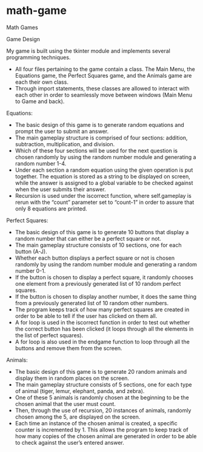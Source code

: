 # math-game
Math Games

Game Design

My game is built using the tkinter module and implements several programming techniques.

* All four files pertaining to the game contain a class. The Main Menu, the Equations game, the Perfect Squares game, and the Animals game are each their own class.
* Through import statements, these classes are allowed to interact with each other in order to seamlessly move between windows (Main Menu to Game and back).

Equations:
- The basic design of this game is to generate random equations and prompt the user to submit an answer.
- The main gameplay structure is comprised of four sections: addition, subtraction, multiplication, and division.
- Which of these four sections will be used for the next question is chosen randomly by using the random number module and generating a random number 1-4.
- Under each section a random equation using the given operation is put together. The equation is stored as a string to be displayed on screen, while the answer is assigned to a global variable to be checked against when the user submits their answer.
- Recursion is used under the iscorrect function, where self.gameplay is rerun with the “count” parameter set to “count-1” in order to assure that only 8 equations are printed.

Perfect Squares:
- The basic design of this game is to generate 10 buttons that display a random number that can either be a perfect square or not.
- The main gameplay structure consists of 10 sections, one for each button (A-J).
- Whether each button displays a perfect square or not is chosen randomly by using the random number module and generating a random number 0-1.
- If the button is chosen to display a perfect square, it randomly chooses one element from a previously generated list of 10 random perfect squares.
- If the button is chosen to display another number, it does the same thing from a previously generated list of 10 random other numbers.
- The program keeps track of how many perfect squares are created in order to be able to tell if the user has clicked on them all.
- A for loop is used in the iscorrect function in order to test out whether the correct button has been clicked (it loops through all the elements in the list of perfect squares).
- A for loop is also used in the endgame function to loop through all the buttons and remove them from the screen.

Animals:
- The basic design of this game is to generate 20 random animals and display them in random places on the screen.
- The main gameplay structure consists of 5 sections, one for each type of animal (tiger, lemur, elephant, panda, and zebra).
- One of these 5 animals is randomly chosen at the beginning to be the chosen animal that the user must count.
- Then, through the use of recursion, 20 instances of animals, randomly chosen among the 5, are displayed on the screen.
- Each time an instance of the chosen animal is created, a specific counter is incremented by 1. This allows the program to keep track of how many copies of the chosen animal are generated in order to be able to check against the user’s entered answer.

